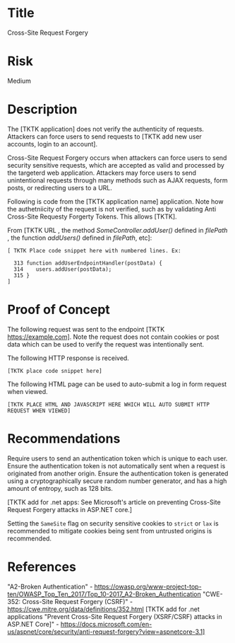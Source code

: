 # Title
Cross-Site Request Forgery

# Risk
Medium

# Description

The [TKTK application] does not verify the authenticity of requests. Attackers can force users to send requests to [TKTK add new user accounts, login to an account].

Cross-Site Request Forgery occurs when attackers can force users to send security sensitive requests, which are accepted as valid and processed by the targeterd web application. Attackers may force users to send unintentional requests through many methods such as AJAX requests, form posts, or redirecting users to a URL. 
  
Following is code from the [TKTK application name] application. Note how the authetniicity of the request is not verified, such as by validating Anti Cross-Site Requesty Forgerty Tokens. This allows [TKTK].

From [TKTK  URL , the method *SomeController.addUser()* defined in *filePath* , the function *addUsers()* defined in *filePath*, etc]:
~~~
[ TKTK Place code snippet here with numbered lines. Ex:

  313 function addUserEndpointHandler(postData) {
  314    users.addUser(postData);
  315 }
]

~~~

# Proof of Concept

The following request was sent to the endpoint [TKTK https://example.com]. Note the request does not contain cookies or post data which can be used to verify the request was intentionally sent.

The following HTTP response is received.

~~~
[TKTK place code snippet here] 
~~~

The following HTML page can be used to auto-submit a log in form request when viewed.

~~~
[TKTK PLACE HTML AND JAVASCRIPT HERE WHICH WILL AUTO SUBMIT HTTP REQUEST WHEN VIEWED]
~~~




# Recommendations

Require users to send an authentication token which is unique to each user. Ensure the authentication token is not automatically sent when a request is originated from another origin. Ensure the authentication token is generated using a cryptographically secure random number generator, and has a high amount of entropy, such as 128 bits. 

[TKTK add for .net apps: See Microsoft's article on preventing Cross-Site Request Forgery attacks in ASP.NET core.]

Setting the `SameSite` flag on security sensitive cookies to `strict` or `lax` is recommended to mitigate cookies being sent from untrusted origins is recommended.

# References


"A2-Broken Authentication" - https://owasp.org/www-project-top-ten/OWASP_Top_Ten_2017/Top_10-2017_A2-Broken_Authentication
"CWE-352: Cross-Site Request Forgery (CSRF)" - https://cwe.mitre.org/data/definitions/352.html
[TKTK add for .net applications  "Prevent Cross-Site Request Forgery (XSRF/CSRF) attacks in ASP.NET Core]" - https://docs.microsoft.com/en-us/aspnet/core/security/anti-request-forgery?view=aspnetcore-3.1]
